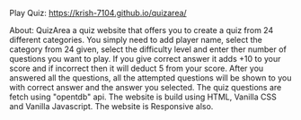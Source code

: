 Play Quiz: https://krish-7104.github.io/quizarea/

About:
QuizArea a quiz website that offers you to create a quiz from 24 different categories. You simply need to add player name, select the category from 24 given, select the difficulty level and enter ther number of questions you want to play. If you give correct answer it adds +10 to your score and if incorrect then it will deduct 5 from your score. After you answered all the questions, all the attempted questions will be shown to you with correct answer and the answer you selected. The quiz questions are fetch using "opentdb" api. The website is build using HTML, Vanilla CSS and Vanilla Javascript. The website is Responsive also.
